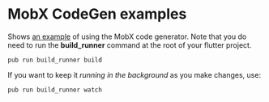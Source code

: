 # MobX CodeGen examples

Shows [an example](lib/src/generator_example.dart) of using the MobX code generator. Note that
you do need to run the **build_runner** command at the root of your flutter project.

```shell
pub run build_runner build
```

If you want to keep it _running in the background_ as you make changes,
use:

```shell
pub run build_runner watch
```

